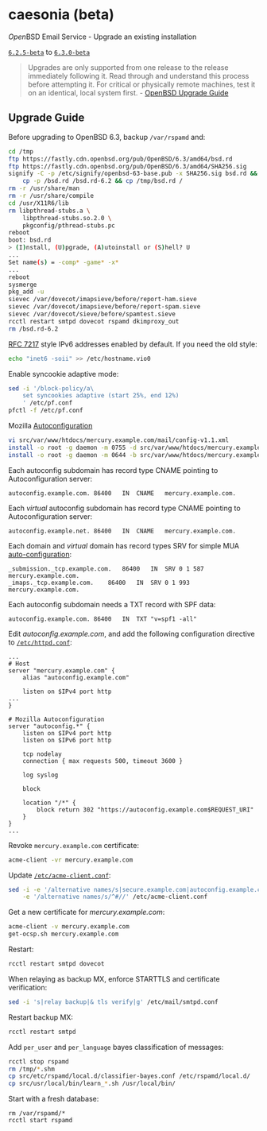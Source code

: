 # caesonia (beta)
*Open*BSD Email Service - Upgrade an existing installation

[`6.2.5-beta`](https://github.com/vedetta-com/caesonia/tree/v6.2.5-beta) to [`6.3.0-beta`](https://github.com/vedetta-com/caesonia/tree/v6.3.0-beta)

> Upgrades are only supported from one release to the release immediately following it. Read through and understand this process before attempting it. For critical or physically remote machines, test it on an identical, local system first. - [OpenBSD Upgrade Guide](http://www.openbsd.org/faq/index.html)

## Upgrade Guide

Before upgrading to OpenBSD 6.3, backup `/var/rspamd` and:
```sh
cd /tmp
ftp https://fastly.cdn.openbsd.org/pub/OpenBSD/6.3/amd64/bsd.rd
ftp https://fastly.cdn.openbsd.org/pub/OpenBSD/6.3/amd64/SHA256.sig
signify -C -p /etc/signify/openbsd-63-base.pub -x SHA256.sig bsd.rd && \
	cp -p /bsd.rd /bsd.rd-6.2 && cp /tmp/bsd.rd /
rm -r /usr/share/man
rm -r /usr/share/compile
cd /usr/X11R6/lib
rm libpthread-stubs.a \
	libpthread-stubs.so.2.0 \
	pkgconfig/pthread-stubs.pc
reboot
boot: bsd.rd
> (I)nstall, (U)pgrade, (A)utoinstall or (S)hell? U
...
Set name(s) = -comp* -game* -x*
...
reboot
sysmerge
pkg_add -u
sievec /var/dovecot/imapsieve/before/report-ham.sieve
sievec /var/dovecot/imapsieve/before/report-spam.sieve
sievec /var/dovecot/sieve/before/spamtest.sieve
rcctl restart smtpd dovecot rspamd dkimproxy_out
rm /bsd.rd-6.2
```

[RFC 7217](https://tools.ietf.org/html/rfc7217) style IPv6 addresses enabled by default. If you need the old style:
```sh
echo "inet6 -soii" >> /etc/hostname.vio0
```

Enable syncookie adaptive mode:
```sh
sed -i '/block-policy/a\
	set syncookies adaptive (start 25%, end 12%)
	' /etc/pf.conf
pfctl -f /etc/pf.conf
```

Mozilla [Autoconfiguration](https://developer.mozilla.org/en-US/docs/Mozilla/Thunderbird/Autoconfiguration)
```sh 
vi src/var/www/htdocs/mercury.example.com/mail/config-v1.1.xml
install -o root -g daemon -m 0755 -d src/var/www/htdocs/mercury.example.com/mail /var/www/htdocs/$(hostname)/mail
install -o root -g daemon -m 0644 -b src/var/www/htdocs/mercury.example.com/mail/config-v1.1.xml /var/www/htdocs/$(hostname)/mail/
```

Each autoconfig subdomain has record type CNAME pointing to Autoconfiguration server:
```console
autoconfig.example.com.	86400	IN	CNAME	mercury.example.com.
```  

Each *virtual* autoconfig subdomain has record type CNAME pointing to Autoconfiguration server:
```console
autoconfig.example.net.	86400	IN	CNAME	mercury.example.com.
```

Each domain and *virtual* domain has record types SRV for simple MUA [auto-configuration]((https://tools.ietf.org/html/rfc6186)):
```console
_submission._tcp.example.com.	86400	IN	SRV	0 1 587 mercury.example.com.
_imaps._tcp.example.com.	86400	IN	SRV	0 1 993 mercury.example.com.
```

Each autoconfig subdomain needs a TXT record with SPF data:
```console
autoconfig.example.com.	86400	IN	TXT	"v=spf1 -all"
```

Edit *autoconfig.example.com*, and add the following configuration directive to [`/etc/httpd.conf`](src/etc/httpd.conf):
```console
...
# Host
server "mercury.example.com" {
	alias "autoconfig.example.com"

	listen on $IPv4 port http
...
}

# Mozilla Autoconfiguration
server "autoconfig.*" {
	listen on $IPv4 port http
	listen on $IPv6 port http

	tcp nodelay
	connection { max requests 500, timeout 3600 }

	log syslog

	block

	location "/*" {
		block return 302 "https://autoconfig.example.com$REQUEST_URI"
	}
}
...
```

Revoke `mercury.example.com` certificate:
```sh
acme-client -vr mercury.example.com
```

Update [`/etc/acme-client.conf`](src/etc/acme-client.conf):
```sh
sed -i -e '/alternative names/s|secure.example.com|autoconfig.example.com|' \
	-e '/alternative names/s/^#//' /etc/acme-client.conf
```

Get a new certificate for *mercury.example.com*:
```sh
acme-client -v mercury.example.com
get-ocsp.sh mercury.example.com
```

Restart:
```sh
rcctl restart smtpd dovecot
```

When relaying as backup MX, enforce STARTTLS and certificate verification:
```sh
sed -i 's|relay backup|& tls verify|g' /etc/mail/smtpd.conf
```

Restart backup MX:
```sh
rcctl restart smtpd
```

Add `per_user` and `per_language` bayes classification of messages:
```sh
rcctl stop rspamd
rm /tmp/*.shm
cp src/etc/rspamd/local.d/classifier-bayes.conf /etc/rspamd/local.d/
cp src/usr/local/bin/learn_*.sh /usr/local/bin/
```

Start with a fresh database:
```
rm /var/rspamd/*
rcctl start rspamd
```

